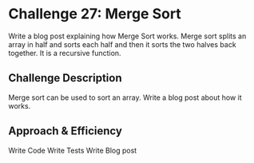 # Challenge 27: Merge Sort
Write a blog post explaining how Merge Sort works. Merge sort splits an array in half and sorts each half and then it sorts the two halves back together. It is a recursive function.

## Challenge Description
Merge sort can be used to sort an array. Write a blog post about how it works.

## Approach & Efficiency
Write Code
Write Tests
Write Blog post